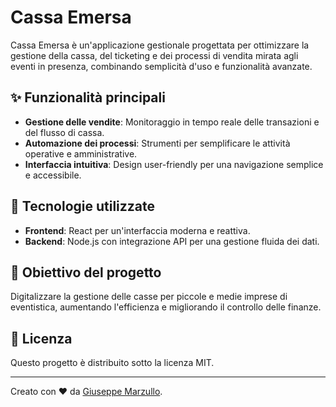 # Cassa Emersa

Cassa Emersa è un'applicazione gestionale progettata per ottimizzare la gestione della cassa, del ticketing e dei processi di vendita mirata agli eventi in presenza,
combinando semplicità d'uso e funzionalità avanzate.

## ✨ Funzionalità principali
- **Gestione delle vendite**: Monitoraggio in tempo reale delle transazioni e del flusso di cassa.
- **Automazione dei processi**: Strumenti per semplificare le attività operative e amministrative.
- **Interfaccia intuitiva**: Design user-friendly per una navigazione semplice e accessibile.

## 🚀 Tecnologie utilizzate
- **Frontend**: React per un'interfaccia moderna e reattiva.
- **Backend**: Node.js con integrazione API per una gestione fluida dei dati.
  
## 🎯 Obiettivo del progetto
Digitalizzare la gestione delle casse per piccole e medie imprese di eventistica, aumentando l'efficienza e migliorando il controllo delle finanze.

## 📜 Licenza
Questo progetto è distribuito sotto la licenza MIT.

---

Creato con ❤️ da [Giuseppe Marzullo](https://github.com/giuseppemarzullo96).
